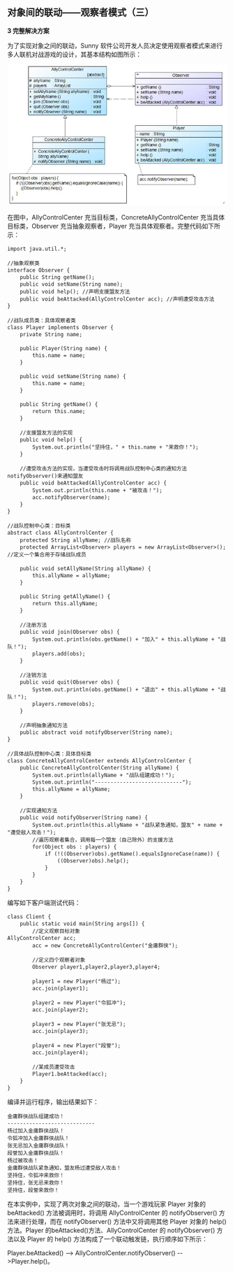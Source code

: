 ## 对象间的联动——观察者模式（三）  

**3 完整解决方案**  

为了实现对象之间的联动，Sunny 软件公司开发人员决定使用观察者模式来进行多人联机对战游戏的设计，其基本结构如图所示：

![多人联机对战游戏结构图](images/1341503929_8319.jpg)  

在图中，AllyControlCenter 充当目标类，ConcreteAllyControlCenter 充当具体目标类，Observer 充当抽象观察者，Player 充当具体观察者。完整代码如下所示：

```
import java.util.*;

//抽象观察类
interface Observer {
	public String getName();
	public void setName(String name);
	public void help(); //声明支援盟友方法
	public void beAttacked(AllyControlCenter acc); //声明遭受攻击方法
}

//战队成员类：具体观察者类
class Player implements Observer {
	private String name;

	public Player(String name) {
		this.name = name;
	}
	
	public void setName(String name) {
		this.name = name;
	}
	
	public String getName() {
		return this.name;
	}
	
    //支援盟友方法的实现
	public void help() {
		System.out.println("坚持住，" + this.name + "来救你！");
	}
	
    //遭受攻击方法的实现，当遭受攻击时将调用战队控制中心类的通知方法notifyObserver()来通知盟友
	public void beAttacked(AllyControlCenter acc) {
        System.out.println(this.name + "被攻击！");
        acc.notifyObserver(name);		
	}
}

//战队控制中心类：目标类
abstract class AllyControlCenter {
	protected String allyName; //战队名称
	protected ArrayList<Observer> players = new ArrayList<Observer>(); //定义一个集合用于存储战队成员
	
	public void setAllyName(String allyName) {
		this.allyName = allyName;
	}
	
	public String getAllyName() {
		return this.allyName;
	}
	
    //注册方法
	public void join(Observer obs) {
		System.out.println(obs.getName() + "加入" + this.allyName + "战队！");
		players.add(obs);
	}
	
    //注销方法
	public void quit(Observer obs) {
		System.out.println(obs.getName() + "退出" + this.allyName + "战队！");
		players.remove(obs);
	}
	
    //声明抽象通知方法
	public abstract void notifyObserver(String name);
}

//具体战队控制中心类：具体目标类
class ConcreteAllyControlCenter extends AllyControlCenter {
	public ConcreteAllyControlCenter(String allyName) {
		System.out.println(allyName + "战队组建成功！");
		System.out.println("----------------------------");
		this.allyName = allyName;
	}
	
    //实现通知方法
	public void notifyObserver(String name) {
		System.out.println(this.allyName + "战队紧急通知，盟友" + name + "遭受敌人攻击！");
        //遍历观察者集合，调用每一个盟友（自己除外）的支援方法
        for(Object obs : players) {
            if (!((Observer)obs).getName().equalsIgnoreCase(name)) {
                ((Observer)obs).help();
            }
        }		
	}
}
```

编写如下客户端测试代码：  

```
class Client {
	public static void main(String args[]) {
		//定义观察目标对象
AllyControlCenter acc;
		acc = new ConcreteAllyControlCenter("金庸群侠");
		
        //定义四个观察者对象
		Observer player1,player2,player3,player4;
		
		player1 = new Player("杨过");
		acc.join(player1);
		
		player2 = new Player("令狐冲");
		acc.join(player2);
		
		player3 = new Player("张无忌");
		acc.join(player3);
		
		player4 = new Player("段誉");
		acc.join(player4);
		
		//某成员遭受攻击
		Player1.beAttacked(acc);
	}
}
```

编译并运行程序，输出结果如下：  

```
金庸群侠战队组建成功！
----------------------------
杨过加入金庸群侠战队！
令狐冲加入金庸群侠战队！
张无忌加入金庸群侠战队！
段誉加入金庸群侠战队！
杨过被攻击！
金庸群侠战队紧急通知，盟友杨过遭受敌人攻击！
坚持住，令狐冲来救你！
坚持住，张无忌来救你！
坚持住，段誉来救你！
```

在本实例中，实现了两次对象之间的联动，当一个游戏玩家 Player 对象的 beAttacked() 方法被调用时，将调用 AllyControlCenter 的 notifyObserver() 方法来进行处理，而在 notifyObserver() 方法中又将调用其他 Player 对象的 help() 方法。Player 的beAttacked()方法、AllyControlCenter 的 notifyObserver() 方法以及 Player 的 help() 方法构成了一个联动触发链，执行顺序如下所示：  

Player.beAttacked() --> AllyControlCenter.notifyObserver() -->Player.help()。